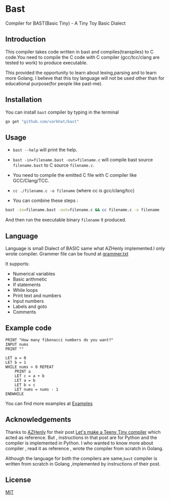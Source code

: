 # Bast
Compiler for BAST(Basic Tiny) - A Tiny Toy Basic Dialect

## Introduction
This compiler takes code written in bast and compiles(transpiles) to C code.You need to compile the C code with C compiler (gcc/tcc/clang are tested to work) to produce executable.

This provided the opportunity to learn about lexing,parsing and to learn more Golang. I believe that this toy language will not be used other than for educational purpose(for people like past-me).

## Installation 
You can install `bast` compiler by typing in the terminal 

```bash
go get "github.com/varbhat/bast"
```

## Usage

* `bast --help` will print the help.

* `bast -in=filename.bast -out=filename.c` will compile bast source `filename.bast` to C source `filename.c`. 

* You need to compile the emitted C file with C compiler like GCC/Clang/TCC.

* `cc ./filename.c -o filename` (where cc is gcc/clang/tcc)

* You can combine these steps :

```bash
bast -in=filename.bast -out=filename.c && cc filename.c -o filename
```

And then run the executable binary `filename` it produced.

## Language 
Language is small Dialect of BASIC same what AZHenly implemented.I only wrote compiler.
Grammer file can be found at [grammer.txt](https://github.com/varbhat/bast/blob/master/grammar.txt)

It supports:
  - Numerical variables
  - Basic arithmetic
  - If statements
  - While loops
  - Print text and numbers
  - Input numbers
  - Labels and goto
  - Comments

## Example code

```
PRINT "How many fibonacci numbers do you want?"
INPUT nums
PRINT ""

LET a = 0
LET b = 1
WHILE nums > 0 REPEAT
    PRINT a
    LET c = a + b
    LET a = b
    LET b = c
    LET nums = nums - 1
ENDWHILE
```
You can find more examples at [Examples](https://github.com/varbhat/bast/tree/master/examples)

## Acknowledgements
Thanks to [AZHenly](https://github.com/AZHenley) for their post  [Let's make a Teeny Tiny compiler](http://web.eecs.utk.edu/~azh/blog/teenytinycompiler1.html) which acted as reference. 
But , instructions in that post are for Python and the compiler is implemented in Python. I who wanted to know more about compiler , read it as reference , wrote the compiler from scratch in Golang.

Although the language for both the compilers are same,`bast` compiler is written from scratch in Golang ,implemented by instructions of their post.

## License
[MIT](LICENSE)
